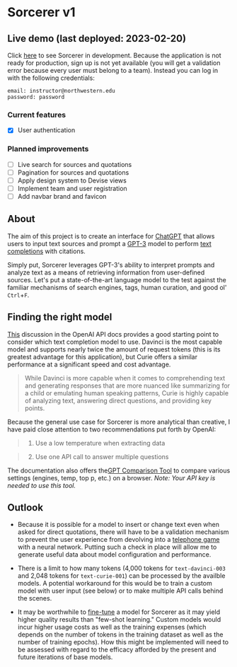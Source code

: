 # Sorcerer v1

## Live demo (last deployed: 2023-02-20)
Click [here](https://sorcerer-v1.fly.dev/) to see Sorcerer in development. Because the application is not ready for production, sign up is not yet available (you will get a validation error because every user must belong to a team). Instead you can log in with the following credentials:
```
email: instructor@northwestern.edu
password: password
```

### Current features
- [x] User authentication

### Planned improvements

- [ ] Live search for sources and quotations
- [ ] Pagination for sources and quotations
- [ ] Apply design system to Devise views
- [ ] Implement team and user registration
- [ ] Add navbar brand and favicon
 
## About

The aim of this project is to create an interface for [ChatGPT](https://openai.com/blog/chatgpt/) that allows users to input text sources and prompt a [GPT-3](https://platform.openai.com/docs/models/gpt-3) model to perform [text completions](https://platform.openai.com/docs/guides/completion) with citations. 

Simply put, Sorcerer leverages GPT-3's ability to interpret prompts and analyze text as a means of retrieving information from user-defined sources. Let's put a state-of-the-art language model to the test against the familiar mechanisms of search engines, tags, human curation, and good ol' `Ctrl`+`F`. 

## Finding the right model
[This](https://platform.openai.com/docs/models/finding-the-right-model) discussion in the OpenAI API docs provides a good starting point to consider which text completion model to use. Davinci is the most capable model and supports nearly twice the amount of request tokens (this is its greatest advantage for this application), but Curie offers a similar performance at a significant speed and cost advantage. 

> While Davinci is more capable when it comes to comprehending text and generating responses that are more nuanced like summarizing for a child or emulating human speaking patterns, Curie is highly capable of analyzing text, answering direct questions, and providing key points.

Because the general use case for Sorcerer is more analytical than creative, I have paid close attention to two recommendations put forth by OpenAI:

> 1. Use a low temperature when extracting data

> 2. Use one API call to answer multiple questions

The documentation also offers the[GPT Comparison Tool](https://gpttools.com/comparisontool) to compare various settings (engines, temp, top p, etc.) on a browser. _Note: Your API key is needed to use this tool._

## Outlook
* Because it is possible for a model to insert or change text even when asked for direct quotations, there will have to be a validation mechanism to prevent the user experience from devolving into a [telephone game](https://en.wikipedia.org/wiki/Chinese_whispers) with a neural network. Putting such a check in place will allow me to generate useful data about model configuration and performance.

* There is a limit to how many tokens (4,000 tokens for `text-davinci-003` and 2,048 tokens for `text-curie-001`) can be processed by the availble models. A potential workaround for this would be to train a custom model with user input (see below) or to make multiple API calls behind the scenes. 

* It may be worthwhile to [fine-tune](https://platform.openai.com/docs/guides/fine-tuning) a model for Sorcerer as it may yield higher quality results than "few-shot learning." Custom models would incur higher usage costs as well as the training expenses (which depends on the number of tokens in the training dataset as well as the number of training epochs). How this might be implemented will need to be assessed with regard to the efficacy afforded by the present and future iterations of base models. 